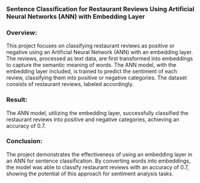 ### Sentence Classification for Restaurant Reviews Using Artificial Neural Networks (ANN) with Embedding Layer

### Overview:
This project focuses on classifying restaurant reviews as positive or negative using an Artificial Neural Network (ANN) with an embedding layer. The reviews, processed as text data, are first transformed into embeddings to capture the semantic meaning of words. The ANN model, with the embedding layer included, is trained to predict the sentiment of each review, classifying them into positive or negative categories. The dataset consists of restaurant reviews, labeled accordingly.

### Result:
The ANN model, utilizing the embedding layer, successfully classified the restaurant reviews into positive and negative categories, achieving an accuracy of 0.7.

### Conclusion:
The project demonstrates the effectiveness of using an embedding layer in an ANN for sentence classification. By converting words into embeddings, the model was able to classify restaurant reviews with an accuracy of 0.7, showing the potential of this approach for sentiment analysis tasks.















































